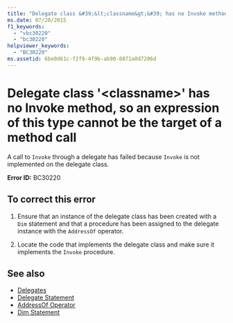 ```yaml
---
title: "Delegate class &#39;&lt;classname&gt;&#39; has no Invoke method, so an expression of this type cannot be the target of a method call"
ms.date: 07/20/2015
f1_keywords: 
  - "vbc30220"
  - "bc30220"
helpviewer_keywords: 
  - "BC30220"
ms.assetid: 6be0d61c-f2f9-4f9b-ab90-8871a0d7206d
---
```

# Delegate class &#39;&lt;classname&gt;&#39; has no Invoke method, so an expression of this type cannot be the target of a method call
A call to `Invoke` through a delegate has failed because `Invoke` is not implemented on the delegate class.  
  
 **Error ID:** BC30220  
  
## To correct this error  
  
1.  Ensure that an instance of the delegate class has been created with a `Dim` statement and that a procedure has been assigned to the delegate instance with the `AddressOf` operator.  
  
2.  Locate the code that implements the delegate class and make sure it implements the `Invoke` procedure.  
  
## See also
- [Delegates](../../../visual-basic/programming-guide/language-features/delegates/index.md)
- [Delegate Statement](../../../visual-basic/language-reference/statements/delegate-statement.md)
- [AddressOf Operator](../../../visual-basic/language-reference/operators/addressof-operator.md)
- [Dim Statement](../../../visual-basic/language-reference/statements/dim-statement.md)
